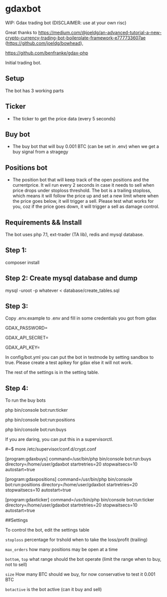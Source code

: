 # gdaxbot
WIP: Gdax trading bot (DISCLAIMER: use at your own risc)

Great thanks to https://medium.com/@joeldg/an-advanced-tutorial-a-new-crypto-currency-trading-bot-boilerplate-framework-e777733607ae (https://github.com/joeldg/bowhead),

https://github.com/benfranke/gdax-php

Initial trading bot.

## Setup

The bot has 3 working parts

## Ticker
- The ticker to get the price data (every 5 seconds)

## Buy bot
- The buy bot that will buy 0.001 BTC (can be set in .env)  when we get a buy signal from a stragegy

## Positions bot
- The position bot that will keep track of the open positions and the currentprice. It wil run every 2 seconds in case it needs to sell
when price drops under stoploss threshold. The bot is a trailing stoploss, which means it will follow the price up and set a new limit where
when the price goes below, it will trigger a sell. Please test what works for you, coz if the price goes down, it will trigger a sell as damage control.


## Requirements && Install

The bot uses php 7.1, ext-trader (TA lib), redis and mysql database.

## Step 1:

composer install

## Step 2: Create mysql database and dump 

mysql -uroot -p whatever < database/create_tables.sql

## Step 3:

Copy .env.example to .env and fill in some credentials you got from gdax

 GDAX_PASSWORD=
 
 GDAX_API_SECRET=
 
 GDAX_API_KEY=

In config/bot.yml you can put the bot in testmode by setting sandbox to true. Please create a test apikey for gdax else
it will not work.

The rest of the settings is in the setting table.

## Step 4:

To run the buy bots

php bin/console bot:run:ticker

php bin/console bot:run:positions

php bin/console bot:run:buys

If you are daring, you can put this in a supervisorctl.


#~$ more /etc/supervisor/conf.d/crypt.conf

[program:gdaxbuys]
command=/usr/bin/php bin/console bot:run:buys
directory=/home/user/gdaxbot
startretries=20
stopwaitsecs=10
autostart=true

[program:gdaxpositions]
command=/usr/bin/php bin/console bot:run:positions
directory=/home/user/gdaxbot
startretries=20
stopwaitsecs=10
autostart=true


[program:gdaxticker]
command=/usr/bin/php bin/console bot:run:ticker
directory=/home/user/gdaxbot
startretries=20
stopwaitsecs=10
autostart=true

##Settings

To control the bot, edit the settings table

`stoploss`  percentage for trshold when to take the loss/profit (trailing)

`max_orders` how many positions may be open at a time 

`bottom`, `top` what range should the bot operate (limit the range when to buy, not to sell)

`size` How many BTC should we buy, for now conservative to test it 0.001 BTC

`botactive` is the bot active (can it buy and sell) 

